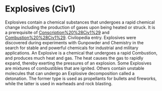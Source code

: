 # Explosives (Civ1)

Explosives contain a chemical substances that undergoes a rapid chemical change including the production of gases upon being heated or struck.
It is a prerequisite of [Conscription%20%28Civ1%29](conscription) and [Combustion%20%28Civ1%29](combustion).
Civilopedia entry.
Explosives were discovered during experiments with Gunpowder and Chemistry in the search for stable and powerful chemicals for industrial and military applications. An Explosive is a chemical that undergoes a rapid Combustion, and produces much heat and gas. The heat causes the gas to rapidly expand, thereby exerting the pressures of an explosion. Some Explosives are mixtures of combustibles that are ignited. Others contain unstable molecules that can undergo an Explosive decomposition called a detonation. The former type is used as propellants for bullets and fireworks, while the latter is used in warheads and rock blasting.